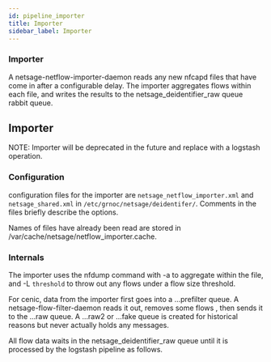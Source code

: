 ```yaml
---
id: pipeline_importer
title: Importer
sidebar_label: Importer
---
```

### Importer 

A netsage-netflow-importer-daemon reads any new nfcapd files that have come in after a configurable delay. The importer aggregates flows within each file, and writes the results to the netsage_deidentifier_raw queue rabbit queue.


## Importer

NOTE: Importer will be deprecated in the future and replace with a logstash operation.

### Configuration
configuration files for the importer are `netsage_netflow_importer.xml` and `netsage_shared.xml` in `/etc/grnoc/netsage/deidentifer/`. Comments in the files briefly describe the options.

Names of files have already been read are stored in /var/cache/netsage/netflow_importer.cache. 

### Internals

The importer uses the nfdump command with -a to aggregate within the file, and -L `threshold` to throw out any flows under a flow size threshold. 

For cenic, data from the importer first goes into a ...prefilter queue. A netsage-flow-filter-daemon reads it out, removes some flows , then sends it to the ...raw queue.
A ...raw2 or ...fake queue is created for historical reasons but never actually holds any messages.

All flow data waits in the netsage_deidentifier_raw queue until it is processed by the logstash pipeline as follows.

